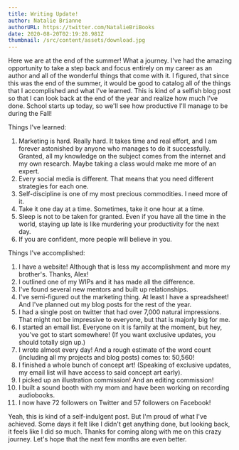 ```yaml
---
title: Writing Update!
author: Natalie Brianne
authorURL: https://twitter.com/NatalieBriBooks
date: 2020-08-20T02:19:28.981Z
thumbnail: /src/content/assets/download.jpg
---
```

Here we are at the end of the summer! What a journey. I've had the amazing opportunity to take a step back and focus entirely on my career as an author and all of the wonderful things that come with it. I figured, that since this was the end of the summer, it would be good to catalog all of the things that I accomplished and what I've learned. This is kind of a selfish blog post so that I can look back at the end of the year and realize how much I've done. School starts up today, so we'll see how productive I'll manage to be during the Fall!

Things I've learned:

1. Marketing is hard. Really hard. It takes time and real effort, and I am forever astonished by anyone who manages to do it successfully. Granted, all my knowledge on the subject comes from the internet and my own research. Maybe taking a class would make me more of an expert.
2. Every social media is different. That means that you need different strategies for each one.
3. Self-discipline is one of my most precious commodities. I need more of it.
4. Take it one day at a time. Sometimes, take it one hour at a time. 
5. Sleep is not to be taken for granted. Even if you have all the time in the world, staying up late is like murdering your productivity for the next day.
6. If you are confident, more people will believe in you. 

Things I've accomplished:

1. I have a website! Although that is less my accomplishment and more my brother's. Thanks, Alex! 
2. I outlined one of my WIPs and it has made all the difference.
3. I've found several new mentors and built up relationships.
4. I've semi-figured out the marketing thing. At least I have a spreadsheet! And I've planned out my blog posts for the rest of the year.
5. I had a single post on twitter that had over 7,000 natural impressions. That might not be impressive to everyone, but that is majorly big for me.
6. I started an email list. Everyone on it is family at the moment, but hey, you've got to start somewhere! (If you want exclusive updates, you should totally sign up.) 
7. I wrote almost every day! And a rough estimate of the word count (including all my projects and blog posts) comes to: 50,560!
8. I finished a whole bunch of concept art! (Speaking of exclusive updates, my email list will have access to said concept art early).
9. I picked up an illustration commission! And an editing commission!
10. I built a sound booth with my mom and have been working on recording audiobooks.
11. I now have 72 followers on Twitter and 57 followers on Facebook!

Yeah, this is kind of a self-indulgent post. But I'm proud of what I've achieved. Some days it felt like I didn't get anything done, but looking back, it feels like I did so much. Thanks for coming along with me on this crazy journey. Let's hope that the next few months are even better.